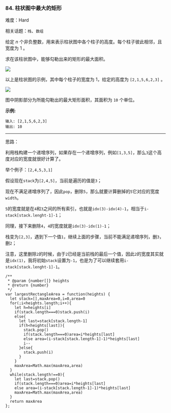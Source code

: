 ### 84. 柱状图中最大的矩形

难度：Hard

相关话题：`栈`、`数组`

给定 *n*  个非负整数，用来表示柱状图中各个柱子的高度。每个柱子彼此相邻，且宽度为 1 。



求在该柱状图中，能够勾勒出来的矩形的最大面积。







![](https://assets.leetcode-cn.com/aliyun-lc-upload/uploads/2018/10/12/histogram.png)




以上是柱状图的示例，其中每个柱子的宽度为 1，给定的高度为 `[2,1,5,6,2,3]` 。







![](https://assets.leetcode-cn.com/aliyun-lc-upload/uploads/2018/10/12/histogram_area.png)




图中阴影部分为所能勾勒出的最大矩形面积，其面积为 `10` 个单位。







**示例:** 



```
输入: [2,1,5,6,2,3]
输出: 10
```



-----

思路：

利用栈构建一个递增序列，如果存在一个递增序列，例如`[1,3,5]`，那么`3`这个高度对应的宽度就很好计算了。

举个例子：`[2,4,5,3,1]`
  
假设现在`stack`为`[2,4,5]`，当前是遍历的值是`3`；

现在不满足递增序列了，因此`pop`，删除`5`，那么就要计算删掉的`5`它对应的宽度`width`。

`5`的宽度就是在`4`和`3`之间的所有索引，也就是`idx(3)-idx(4)-1`，相当于`i-stack[stack.lenght-1]-1`；

同理，接下来删除`4`，`4`的宽度就是`idx(3)-idx(1)-1`；

栈变为`[2,3]`，遇到下一个值`1`，继续上面的步骤，当前不能满足递增序列，删`3`，删`2`；

注意，这里删除`2`的时候，由于`2`已经是当前栈的最后一个值，因此`2`的宽度其实就是`idx(1)`，我将初始`stack`设置为`-1`，也是为了可以继续套用`i-stack[stack.lenght-1]-1`。



```
/**
 * @param {number[]} heights
 * @return {number}
 */
var largestRectangleArea = function(heights) {
  let stack=[],maxArea=0,i=0,area=0
  for(;i<heights.length;i++){
    let h=heights[i]
    if(stack.length===0)stack.push(i)
    else{
      let last=stack[stack.length-1]
      if(h<heights[last]){
        stack.pop()
        if(stack.length===0)area=i*heights[last]
        else area=(i-stack[stack.length-1]-1)*heights[last]         
        i--
      }else{
        stack.push(i)
      }
    }
    maxArea=Math.max(maxArea,area)
  }
  while(stack.length!==0){
    let last=stack.pop()
    if(stack.length===0)area=i*heights[last]
    else area=(i-stack[stack.length-1]-1)*heights[last]      
    maxArea=Math.max(maxArea,area)
  }
  return maxArea
};
```

